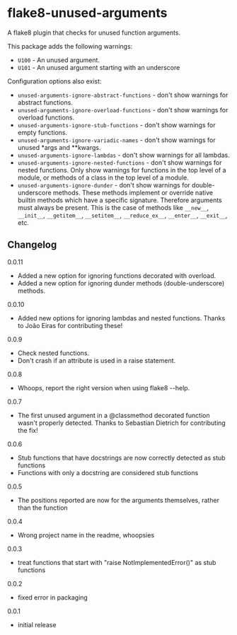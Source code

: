 # flake8-unused-arguments

A flake8 plugin that checks for unused function arguments.

This package adds the following warnings:

 - `U100` - An unused argument.
 - `U101` - An unused argument starting with an underscore

Configuration options also exist:
 - `unused-arguments-ignore-abstract-functions` - don't show warnings for abstract functions.
 - `unused-arguments-ignore-overload-functions` - don't show warnings for overload functions.
 - `unused-arguments-ignore-stub-functions` - don't show warnings for empty functions.
 - `unused-arguments-ignore-variadic-names` - don't show warnings for unused *args and **kwargs.
 - `unused-arguments-ignore-lambdas` - don't show warnings for all lambdas.
 - `unused-arguments-ignore-nested-functions` - don't show warnings for nested
   functions. Only show warnings for functions in the top level of a module, or methods
   of a class in the top level of a module.
 - `unused-arguments-ignore-dunder` - don't show warnings for double-underscore methods.
   These methods implement or override native builtin methods which have a specific
   signature. Therefore arguments must always be present. This is the case of methods
   like `__new__`, `__init__`, `__getitem__`, `__setitem__`, `__reduce_ex__`,
   `__enter__`, `__exit__`, etc.

## Changelog

0.0.11
 - Added a new option for ignoring functions decorated with overload.
 - Added a new option for ignoring dunder methods (double-underscore) methods.

0.0.10
 - Added new options for ignoring lambdas and nested functions. Thanks to João Eiras for contributing these!

0.0.9
 - Check nested functions.
 - Don't crash if an attribute is used in a raise statement.

0.0.8
 - Whoops, report the right version when using flake8 --help.

0.0.7
 - The first unused argument in a @classmethod decorated function wasn't properly detected. Thanks to Sebastian Dietrich for contributing the fix!

0.0.6
 - Stub functions that have docstrings are now correctly detected as stub functions
 - Functions with only a docstring are considered stub functions

0.0.5
 - The positions reported are now for the arguments themselves, rather than the function

0.0.4
 - Wrong project name in the readme, whoopsies

0.0.3
 - treat functions that start with "raise NotImplementedError()" as stub functions

0.0.2
 - fixed error in packaging

0.0.1
 - initial release
